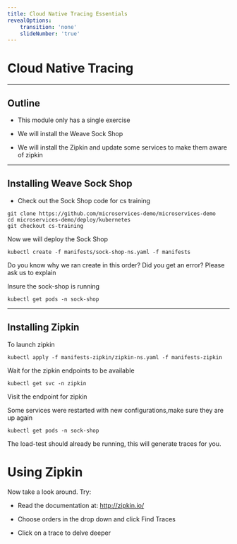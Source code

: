 ```yaml
---
title: Cloud Native Tracing Essentials
revealOptions:
    transition: 'none'
    slideNumber: 'true'
---
```


# Cloud Native Tracing

---

## Outline

* This module only has a single exercise

* We will install the Weave Sock Shop

* We will install the Zipkin and update some services to make them aware of zipkin


---

## Installing Weave Sock Shop

* Check out the Sock Shop code for cs training

```
git clone https://github.com/microservices-demo/microservices-demo
cd microservices-demo/deploy/kubernetes
git checkout cs-training
```

Now we will deploy the Sock Shop

```
kubectl create -f manifests/sock-shop-ns.yaml -f manifests
```
Do you know why we ran create in this order?  Did you get an error?
Please ask us to explain

Insure the sock-shop is running
```
kubectl get pods -n sock-shop
```


---

## Installing Zipkin

To launch zipkin 

```
kubectl apply -f manifests-zipkin/zipkin-ns.yaml -f manifests-zipkin
```

Wait for the zipkin endpoints to be available

```
kubectl get svc -n zipkin
```

Visit the endpoint for zipkin

Some services were restarted with new configurations,make sure they are up again

```
kubectl get pods -n sock-shop
```

The load-test should already be running, this will generate traces for you.

# Using Zipkin

Now take a look around. Try:

* Read the documentation at: http://zipkin.io/

* Choose orders in the drop down and click Find Traces

* Click on a trace to delve deeper


